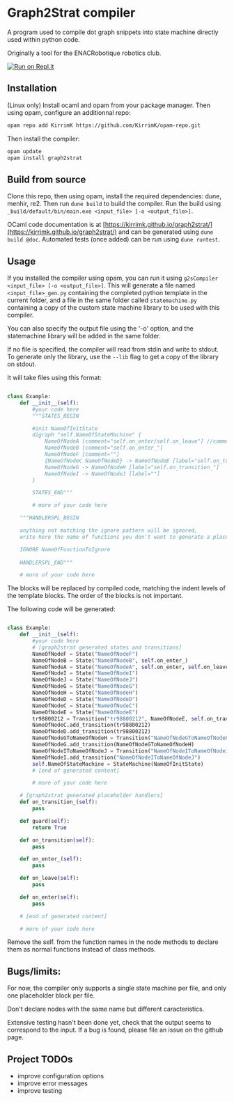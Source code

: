 # Graph2Strat compiler

A program used to compile dot graph snippets into state machine directly used within python code.

Originally a tool for the ENACRobotique robotics club.

[![Run on Repl.it](https://replit.com/badge/github/KirrimK/graph2strat)](https://replit.com/@KirrimK/graph2strat)

## Installation

(Linux only)
Install ocaml and opam from your package manager.
Then using opam, configure an additionnal repo:
```bash
opam repo add KirrimK https://github.com/KirrimK/opam-repo.git
```
Then install the compiler:
```bash
opam update
opam install graph2strat
```

## Build from source

Clone this repo, then using opam, install the required dependencies: dune, menhir, re2.
Then run `dune build` to build the compiler.
Run the build using `_build/default/bin/main.exe <input_file> [-o <output_file>]`.

OCaml code documentation is at [https://kirrimk.github.io/graph2strat/](https://kirrimk.github.io/graph2strat/) and can be generated using `dune build @doc`.
Automated tests (once added) can be run using `dune runtest`.

## Usage

If you installed the compiler using opam, you can run it using `g2sCompiler <input_file> [-o <output_file>]`.
This will generate a file named `<input_file>_gen.py` containing the completed python template in the current folder, and a file in the same folder called `statemachine.py` containing a copy of the custom state machine library to be used with this compiler.

You can also specify the output file using the '-o' option, and the statemachine library will be added in the same folder.

If no file is specified, the compiler will read from stdin and write to stdout. To generate only the library, use the `--lib` flag to get a copy of the library on stdout.

It will take files using this format:
```python

class Example:
    def __init__(self):
        #your code here
        """STATES_BEGIN

        #init NameOfInitState
        digraph "self.NameOfStateMachine" {
            NameOfNodeA [comment="self.on_enter/self.on_leave"] //comments allowed at EOL
            NameOfNodeB [comment="self.on_enter_"]
            NameOfNodeF [comment=""]
            {NameOfNodeC NameOfNodeD} -> NameOfNodeE [label="self.on_transition/self.guard"]
            NameOfNodeG -> NameOfNodeH [label="self.on_transition_"]
            NameOfNodeI -> NameOfNodeJ [label=""]
        }

        STATES_END"""

        # more of your code here

    """HANDLERSPL_BEGIN

    anything not matching the ignore pattern will be ignored,
    write here the name of functions you don't want to generate a placeholder for.

    IGNORE NameOfFunctionToIgnore
        
    HANDLERSPL_END"""

    # more of your code here

```

The blocks will be replaced by compiled code, matching the indent levels of the template blocks. The order of the blocks is not important.

The following code will be generated:

```python

class Example:
    def __init__(self):
        #your code here
        # [graph2strat generated states and transitions]
        NameOfNodeF = State("NameOfNodeF")
        NameOfNodeB = State("NameOfNodeB", self.on_enter_)
        NameOfNodeA = State("NameOfNodeA", self.on_enter, self.on_leave)
        NameOfNodeI = State("NameOfNodeI")
        NameOfNodeJ = State("NameOfNodeJ")
        NameOfNodeG = State("NameOfNodeG")
        NameOfNodeH = State("NameOfNodeH")
        NameOfNodeD = State("NameOfNodeD")
        NameOfNodeC = State("NameOfNodeC")
        NameOfNodeE = State("NameOfNodeE")
        tr98800212 = Transition("tr98800212", NameOfNodeE, self.on_transition, self.guard)
        NameOfNodeC.add_transition(tr98800212)
        NameOfNodeD.add_transition(tr98800212)
        NameOfNodeGToNameOfNodeH = Transition("NameOfNodeGToNameOfNodeH", NameOfNodeH, self.on_transition_)
        NameOfNodeG.add_transition(NameOfNodeGToNameOfNodeH)
        NameOfNodeIToNameOfNodeJ = Transition("NameOfNodeIToNameOfNodeJ", NameOfNodeJ)
        NameOfNodeI.add_transition("NameOfNodeIToNameOfNodeJ")
        self.NameOfStateMachine = StateMachine(NameOfInitState)
        # [end of generated content]

        # more of your code here

    # [graph2strat generated placeholder handlers]
    def on_transition_(self):
        pass

    def guard(self):
        return True

    def on_transition(self):
        pass

    def on_enter_(self):
        pass

    def on_leave(self):
        pass

    def on_enter(self):
        pass

    # [end of generated content]

    # more of your code here
```

Remove the self. from the function names in the node methods to declare them as normal functions instead of class methods.

## Bugs/limits:

For now, the compiler only supports a single state machine per file, and only one placeholder block per file.

Don't declare nodes with the same name but different caracteristics.

Extensive testing hasn't been done yet, check that the output seems to correspond to the input.
If a bug is found, please file an issue on the github page.

## Project TODOs

- improve configuration options
- improve error messages
- improve testing

